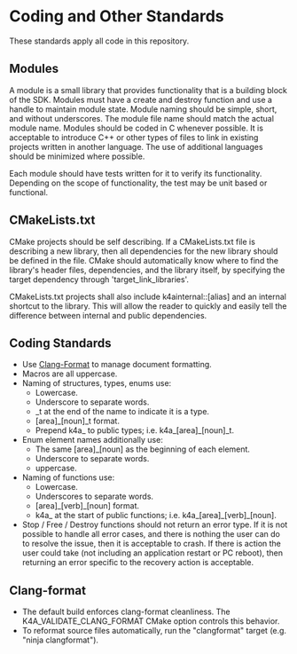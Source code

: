 # Coding and Other Standards

These standards apply all code in this repository.

## Modules

A module is a small library that provides functionality that is a building block of the SDK. Modules must 
have a create and destroy function and use a handle to maintain module state. Module naming should be
simple, short, and without underscores. The module file name should match the actual module name. Modules 
should be coded in C whenever possible. It is acceptable to introduce C++ or other types of files to link in 
existing projects written in another language. The use of additional languages should be minimized where possible.

Each module should have tests written for it to verify its functionality. Depending on the scope of 
functionality, the test may be unit based or functional.

## CMakeLists.txt

CMake projects should be self describing.
If a CMakeLists.txt file is describing a new library, then all dependencies for the new library should be defined in the
file. CMake should automatically know where to find the library's header files, dependencies, and the library itself, by
specifying the target dependency through 'target_link_libraries'.

CMakeLists.txt projects shall also include k4ainternal::[alias] and an internal shortcut to the library. This will
allow the reader to quickly and easily tell the difference between internal and public dependencies.

## Coding Standards

* Use [Clang-Format](../.clang-format) to manage document formatting.
* Macros are all uppercase.
* Naming of structures, types, enums use:
  * Lowercase.
  * Underscore to separate words.
  * \_t at the end of the name to indicate it is a type.
  * [area]\_[noun]\_t format.
  * Prepend k4a_ to public types; i.e. k4a_[area]\_[noun]\_t.
* Enum element names additionally use:
  * The same [area]\_[noun] as the beginning of each element.
  * Underscore to separate words.
  * uppercase.
* Naming of functions use:
  * Lowercase.
  * Underscores to separate words.
  * [area]\_[verb]\_[noun] format.
  * k4a_ at the start of public functions; i.e. k4a\_[area]\_[verb]\_[noun].
* Stop / Free / Destroy functions should not return an error type. If it is not possible to handle all error cases, and
 there is nothing the user can do to resolve the issue, then it is acceptable to crash. If there is action the
 user could take (not including an application restart or PC reboot), then returning an error specific to the recovery
 action is acceptable.

## Clang-format

* The default build enforces clang-format cleanliness. The K4A_VALIDATE_CLANG_FORMAT CMake option controls this
behavior.
* To reformat source files automatically, run the "clangformat" target (e.g. "ninja clangformat").
